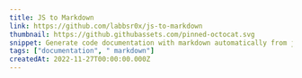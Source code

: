 ```yaml
---
title: JS to Markdown
link: https://github.com/labbsr0x/js-to-markdown
thumbnail: https://github.githubassets.com/pinned-octocat.svg
snippet: Generate code documentation with markdown automatically from js files!
tags: ["documentation", " markdown"]
createdAt: 2022-11-27T00:00:00.000Z
---
```

